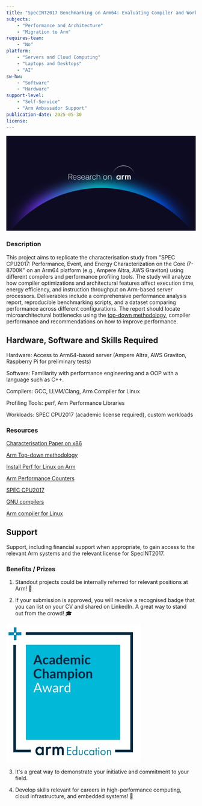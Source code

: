 ```yaml
---
title: "SpecINT2017 Benchmarking on Arm64: Evaluating Compiler and Workload Performance"
subjects:
    - "Performance and Architecture"
    - "Migration to Arm"
requires-team:
    - "No"
platform:
    - "Servers and Cloud Computing"
    - "Laptops and Desktops"
    - "AI"
sw-hw:
    - "Software"
    - "Hardware"
support-level: 
    - "Self-Service"
    - "Arm Ambassador Support"
publication-date: 2025-05-30
license: 
---
```


![research_on_arm](../../images/Research_on_arm_banner.png)


### Description

This project aims to replicate the characterisation study from "SPEC CPU2017: Performance, Event, and Energy Characterization on the Core i7-8700K" on an Arm64 platform (e.g., Ampere Altra, AWS Graviton) using different compilers and performance profiling tools. The study will analyze how compiler optimizations and architectural features affect execution time, energy efficiency, and instruction throughput on Arm-based server processors. Deliverables include a comprehensive performance analysis report, reproducible benchmarking scripts, and a dataset comparing performance across different configurations. The report should locate microarchitectural bottlenecks using the [top-down methodology](https://developer.arm.com/documentation/109542/0100/Arm-Topdown-methodology), compiler performance and recommendations on how to improve performance.

## Hardware, Software and Skills Required

Hardware: Access to Arm64-based server (Ampere Altra, AWS Graviton, Raspberry Pi for preliminary tests)

Software: Familiarity with performance engineering and a OOP with a language such as C++. 

Compilers: GCC, LLVM/Clang, Arm Compiler for Linux

Profiling Tools: perf, Arm Performance Libraries

Workloads: SPEC CPU2017 (academic license required), custom workloads

### Resources

[Characterisation Paper on x86](https://research.spec.org/icpe_proceedings/2019/proceedings/p111.pdf)

[Arm Top-down methodology](https://developer.arm.com/documentation/109542/0100/Arm-Topdown-methodology)

[Install Perf for Linux on Arm](https://learn.arm.com/install-guides/perf/)

[Arm Performance Counters](https://developer.arm.com/documentation/ddi0379/a/Introduction/Performance-counters)

[SPEC CPU2017 ](https://www.spec.org/cpu2017/results/)

[GNU compilers](https://gcc.gnu.org/)

[Arm compiler for Linux](https://developer.arm.com/Tools%20and%20Software/Arm%20Compiler%20for%20Linux)


## Support

Support, including financial support when appropriate, to gain access to the relevant Arm systems and the relevant license for SpecINT2017.

### Benefits / Prizes

1. Standout projects could be internally referred for relevant positions at Arm! :page_with_curl:

2. If your submission is approved, you will receive a recognised badge that you can list on your CV and shared on LinkedIn. A great way to stand out from the crowd! :mortar_board:

![academic_badge](../../images/ACA_badge.jpg)

3. It's a great way to demonstrate your initiative and commitment to your field. 

4. Develop skills relevant for careers in high-performance computing, cloud infrastructure, and embedded systems!  :tada: